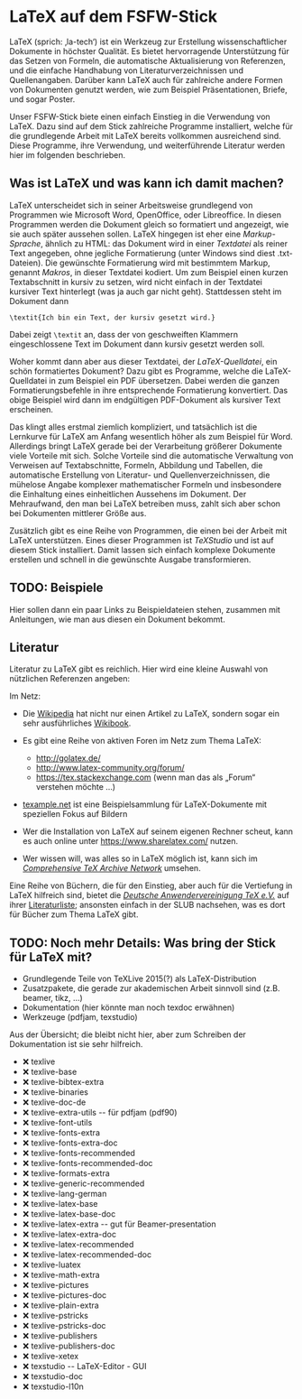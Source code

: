 # LaTeX auf dem FSFW-Stick

LaTeX (sprich: ‚la-tech‘) ist ein Werkzeug zur Erstellung wissenschaftlicher
Dokumente in höchster Qualität.  Es bietet hervorragende Unterstützung für das
Setzen von Formeln, die automatische Aktualisierung von Referenzen, und die
einfache Handhabung von Literaturverzeichnissen und Quellenangaben.  Darüber
kann LaTeX auch für zahlreiche andere Formen von Dokumenten genutzt werden, wie
zum Beispiel Präsentationen, Briefe, und sogar Poster.

Unser FSFW-Stick biete einen einfach Einstieg in die Verwendung von LaTeX.  Dazu
sind auf dem Stick zahlreiche Programme installiert, welche für die grundlegende
Arbeit mit LaTeX bereits vollkommen ausreichend sind.  Diese Programme, ihre
Verwendung, und weiterführende Literatur werden hier im folgenden beschrieben.

## Was ist LaTeX und was kann ich damit machen?

LaTeX unterscheidet sich in seiner Arbeitsweise grundlegend von Programmen wie
Microsoft Word, OpenOffice, oder Libreoffice.  In diesen Programmen werden die
Dokument gleich so formatiert und angezeigt, wie sie auch später aussehen
sollen.  LaTeX hingegen ist eher eine *Markup-Sprache*, ähnlich zu HTML: das
Dokument wird in einer *Textdatei* als reiner Text angegeben, ohne jegliche
Formatierung (unter Windows sind diest .txt-Dateien).  Die gewünschte
Formatierung wird mit bestimmtem Markup, genannt *Makros*, in dieser Textdatei
kodiert.  Um zum Beispiel einen kurzen Textabschnitt in kursiv zu setzen, wird
nicht einfach in der Textdatei kursiver Text hinterlegt (was ja auch gar nicht
geht).  Stattdessen steht im Dokument dann

    \textit{Ich bin ein Text, der kursiv gesetzt wird.}

Dabei zeigt `\textit` an, dass der von geschweiften Klammern eingeschlossene
Text im Dokument dann kursiv gesetzt werden soll.

Woher kommt dann aber aus dieser Textdatei, der *LaTeX-Quelldatei*, ein schön
formatiertes Dokument?  Dazu gibt es Programme, welche die LaTeX-Quelldatei in
zum Beispiel ein PDF übersetzen.  Dabei werden die ganzen Formatierungsbefehle
in ihre entsprechende Formatierung konvertiert.  Das obige Beispiel wird dann im
endgültigen PDF-Dokument als kursiver Text erscheinen.

Das klingt alles erstmal ziemlich kompliziert, und tatsächlich ist die Lernkurve
für LaTeX am Anfang wesentlich höher als zum Beispiel für Word.  Allerdings
bringt LaTeX gerade bei der Verarbeitung größerer Dokumente viele Vorteile mit
sich.  Solche Vorteile sind die automatische Verwaltung von Verweisen auf
Textabschnitte, Formeln, Abbildung und Tabellen, die automatische Erstellung von
Literatur- und Quellenverzeichnissen, die mühelose Angabe komplexer
mathematischer Formeln und insbesondere die Einhaltung eines einheitlichen
Aussehens im Dokument.  Der Mehraufwand, den man bei LaTeX betreiben muss, zahlt
sich aber schon bei Dokumenten mittlerer Größe aus.

Zusätzlich gibt es eine Reihe von Programmen, die einen bei der Arbeit mit LaTeX
unterstützen.  Eines dieser Programmen ist *TeXStudio* und ist auf diesem Stick
installiert.  Damit lassen sich einfach komplexe Dokumente erstellen und schnell
in die gewünschte Ausgabe transformieren.

## TODO: Beispiele

Hier sollen dann ein paar Links zu Beispieldateien stehen, zusammen mit
Anleitungen, wie man aus diesen ein Dokument bekommt.

## Literatur

Literatur zu LaTeX gibt es reichlich.  Hier wird eine kleine Auswahl von
nützlichen Referenzen angeben:

Im Netz:

- Die [Wikipedia](https://en.wikipedia.org/wiki/LaTeX) hat nicht nur einen
  Artikel zu LaTeX, sondern sogar ein sehr
  ausführliches [Wikibook](https://en.wikibooks.org/wiki/LaTeX).

- Es gibt eine Reihe von aktiven Foren im Netz zum Thema LaTeX:
  - http://golatex.de/
  - http://www.latex-community.org/forum/
  - https://tex.stackexchange.com (wenn man das als „Forum“ verstehen möchte …)

- [texample.net](http://texample.net/) ist eine Beispielsammlung für
  LaTeX-Dokumente mit speziellen Fokus auf Bildern

- Wer die Installation von LaTeX auf seinem eigenen Rechner scheut, kann es auch
  online unter https://www.sharelatex.com/ nutzen.

- Wer wissen will, was alles so in LaTeX möglich ist, kann sich im
  [*Comprehensive TeX Archive Network*](https://www.ctan.org/) umsehen.

Eine Reihe von Büchern, die für den Einstieg, aber auch für die Vertiefung in
LaTeX hilfreich sind, bietet
die [*Deutsche Anwendervereinigung TeX e.V.*](http://www.dante.de) auf
ihrer [Literaturliste](http://www.dante.de/index/Literatur.html); ansonsten
einfach in der SLUB nachsehen, was es dort für Bücher zum Thema LaTeX gibt.

## TODO: Noch mehr Details: Was bring der Stick für LaTeX mit?

- Grundlegende Teile von TeXLive 2015(?) als LaTeX-Distribution
- Zusatzpakete, die gerade zur akademischen Arbeit sinnvoll sind (z.B. beamer,
  tikz, …)
- Dokumentation (hier könnte man noch texdoc erwähnen)
- Werkzeuge (pdfjam, texstudio)

Aus der Übersicht; die bleibt nicht hier, aber zum Schreiben der Dokumentation
ist sie sehr hilfreich.

- :x:  texlive
- :x:  texlive-base
- :x:  texlive-bibtex-extra
- :x:  texlive-binaries
- :x:  texlive-doc-de
- :x:  texlive-extra-utils  --		für pdfjam (pdf90)
- :x:  texlive-font-utils
- :x:  texlive-fonts-extra
- :x:  texlive-fonts-extra-doc
- :x:  texlive-fonts-recommended
- :x:  texlive-fonts-recommended-doc
- :x:  texlive-formats-extra
- :x:  texlive-generic-recommended
- :x:  texlive-lang-german
- :x:  texlive-latex-base
- :x:  texlive-latex-base-doc
- :x:  texlive-latex-extra  --		gut für Beamer-presentation
- :x:  texlive-latex-extra-doc
- :x:  texlive-latex-recommended
- :x:  texlive-latex-recommended-doc
- :x:  texlive-luatex
- :x:  texlive-math-extra
- :x:  texlive-pictures
- :x:  texlive-pictures-doc
- :x:  texlive-plain-extra
- :x:  texlive-pstricks
- :x:  texlive-pstricks-doc
- :x:  texlive-publishers
- :x:  texlive-publishers-doc
- :x:  texlive-xetex
- :x:  texstudio  --			LaTeX-Editor - GUI
- :x:  texstudio-doc
- :x:  texstudio-l10n


